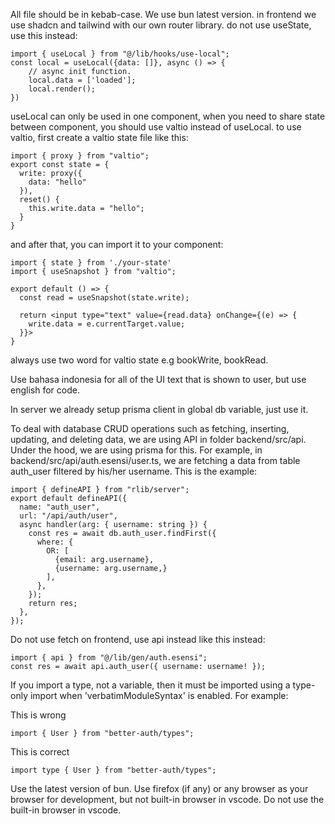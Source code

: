 All file should be in kebab-case. We use bun latest version. in frontend we use shadcn and tailwind with our own router library. do not use useState, use this instead:

```
import { useLocal } from "@/lib/hooks/use-local";
const local = useLocal({data: []}, async () => {
    // async init function.
    local.data = ['loaded'];
    local.render();
})
```

useLocal can only be used in one component, when you need to share state between component, you should use valtio instead of useLocal. to use valtio, first create a valtio state file like this:

```
import { proxy } from "valtio";
export const state = {
  write: proxy({
    data: "hello"
  }),
  reset() {
    this.write.data = "hello";
  }
}
```

and after that, you can import it to your component:

```
import { state } from './your-state'
import { useSnapshot } from "valtio";

export default () => {
  const read = useSnapshot(state.write);

  return <input type="text" value={read.data} onChange={(e) => {
    write.data = e.currentTarget.value;
  }}>
}
```

always use two word for valtio state e.g bookWrite, bookRead.

Use bahasa indonesia for all of the UI text that is shown to user, but use english for code.

In server we already setup prisma client in global db variable, just use it.

To deal with database CRUD operations such as fetching, inserting, updating, and deleting data, we are using API in folder backend/src/api. Under the hood, we are using prisma for this. For example, in backend/src/api/auth.esensi/user.ts, we are fetching a data from table auth_user filtered by his/her username. This is the example:

```
import { defineAPI } from "rlib/server";
export default defineAPI({
  name: "auth_user",
  url: "/api/auth/user",
  async handler(arg: { username: string }) {
    const res = await db.auth_user.findFirst({
      where: {
        OR: [
          {email: arg.username},
          {username: arg.username,}
        ],
      },
    });
    return res;
  },
});

```
Do not use fetch on frontend, use api instead like this instead:

```
import { api } from "@/lib/gen/auth.esensi";
const res = await api.auth_user({ username: username! });
```

If you import a type, not a variable, then it must be imported using a type-only import when 'verbatimModuleSyntax' is enabled. For example:

This is wrong
```
import { User } from "better-auth/types";
```

This is correct
```
import type { User } from "better-auth/types";
```

Use the latest version of bun. Use firefox (if any) or any browser as your browser for development, but not built-in browser in vscode. Do not use the built-in browser in vscode.